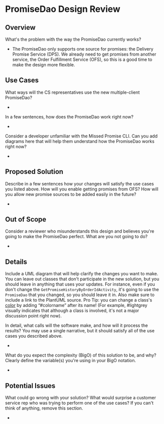# PromiseDao Design Review

## Overview

What's the problem with the way the PromiseDao currently works?

- The PromiseDao only supports one source for promises: the Delivery Promise Service (DPS). We already need to get
  promises from another service, the Order Fulfillment Service (OFS), so this is a good time to make the design more
  flexible.

## Use Cases

What ways will the CS representatives use the new multiple-client PromiseDao?

-

In a few sentences, how does the PromiseDao work right now?

-

Consider a developer unfamiliar with the Missed Promise CLI. Can you add diagrams here that will help them understand
how the PromiseDao works right now?

-

## Proposed Solution

Describe in a few sentences how your changes will satisfy the use cases you listed above. How will you enable getting
promises from OFS? How will you allow new promise sources to be added easily in the future?

-

## Out of Scope

Consider a reviewer who misunderstands this design and believes you're going to make the PromiseDao perfect. What are
you not going to do?

-

## Details

Include a UML diagram that will help clarify the changes you want to make. You can leave out classes that don't
participate in the new solution, but you should leave in anything that uses your updates. For instance, even if you
don't change the `GetPromiseHistoryByOrderIdActivity`, it's going to use the `PromiseDao` that you changed, so you
should leave it in. Also make sure to include a link to the PlantUML source. Pro Tip: you can change a
class's [color](http://plantuml.com/color) by adding “#colorname” after its name! (For example, #lightgrey visually
indicates that although a class is involved, it's not a major discussion point right now).

In detail, what calls will the software make, and how will it process the results? You may use a single narrative, but
it should satisfy all of the use cases you described above.

-

What do you expect the complexity (BigO) of this solution to be, and why? Clearly define the variable(s) you're using in
your BigO notation.

-

## Potential Issues

What could go wrong with your solution? What would surprise a customer service rep who was trying to perform one of the
use cases? If you can't think of anything, remove this section.

- 
